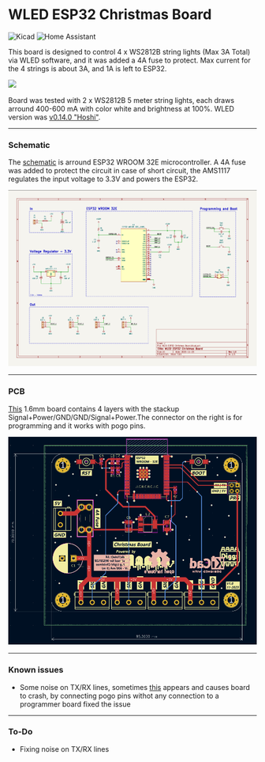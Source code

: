 # WLED ESP32 Christmas Board

![Kicad](https://img.shields.io/badge/KiCad-314CB0.svg?style=for-the-badge&logo=KiCad&logoColor=white) ![Home Assistant](https://img.shields.io/badge/home%20assistant-%2341BDF5.svg?style=for-the-badge&logo=home-assistant&logoColor=white) 

This board is designed to control 4 x WS2812B string lights (Max 3A Total) via WLED software, and it was added a 4A fuse to protect. Max current for the 4 strings is about 3A, and 1A is left to ESP32.   

<img src="/Images/Board.png">



Board was tested with 2 x WS2812B 5 meter string lights, each draws arround 400-600 mA with color white and brightness at 100%. WLED version was [v0.14.0 "Hoshi"](https://github.com/Aircoookie/WLED/releases/tag/v0.14.0).

------------


### Schematic 

The [schematic](/PCB/Schematic.pdf) is arround ESP32 WROOM 32E microcontroller. A 4A fuse was added to protect the circuit in case of short circuit, the AMS1117 regulates the input voltage to 3.3V and powers the ESP32.

<img src="/Images/Schematic.png">

------------

### PCB

[This](/PCB) 1.6mm board contains 4 layers with the stackup Signal+Power/GND/GND/Signal+Power.The connector on the right is for programming and it works with pogo pins.  

<img src="/Images/PCB.png">


------------

### Known issues

- Some noise on TX/RX lines, sometimes [this](https://user-images.githubusercontent.com/64553282/108736433-e6be2380-7531-11eb-8186-5ca70f359cc5.PNG) appears and causes board to crash, by connecting pogo pins withot any connection to a programmer board fixed the issue


------------

### To-Do

- Fixing noise on TX/RX lines




